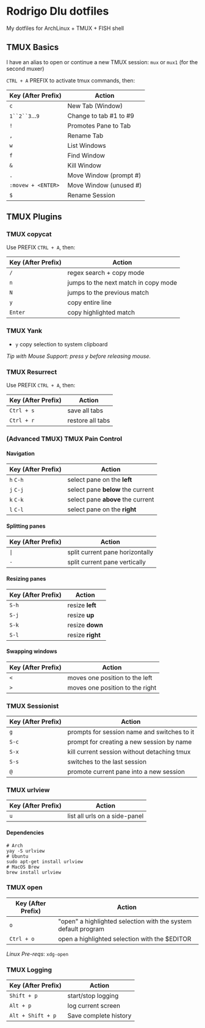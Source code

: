 # Rodrigo Dlu dotfiles

My dotfiles for ArchLinux + TMUX + FISH shell

## TMUX Basics

I have an alias to open or continue a new TMUX session: `mux` or `mux1` (for the second muxer)

`CTRL + A` PREFIX to activate tmux commands, then:

| Key (After Prefix) | Action                 |
|--------------------|------------------------|
| `c`                | New Tab (Window)       |
| `1``2``3`...`9`    | Change to tab #1 to #9 |
| `!`                | Promotes Pane to Tab   |
| `,`                | Rename Tab             |
| `w`                | List Windows           |
| `f`                | Find Window            |
| `&`                | Kill Window            |
| `.`                | Move Window (prompt #) |
| `:movew + <ENTER>` | Move Window (unused #) |
| `$`                | Rename Session         |

## TMUX Plugins

### TMUX copycat

Use PREFIX `CTRL + A`, then:

| Key (After Prefix) | Action                               |
|--------------------|--------------------------------------|
| `/`                | regex search +  copy mode            |
| `n`                | jumps to the next match in copy mode |
| `N`                | jumps to the previous match          |
| `y`                | copy entire line                     |
| `Enter`            | copy highlighted match               |

### TMUX Yank

- `y` copy selection to system clipboard

_Tip with Mouse Support: press y before releasing mouse._

### TMUX Resurrect

Use PREFIX `CTRL + A`, then:

| Key (After Prefix) | Action                 |
|--------------------|------------------------|
| `Ctrl + s`         | save all tabs          |
| `Ctrl + r`         | restore all tabs       |

### (Advanced TMUX) TMUX Pain Control

#### Navigation

| Key (After Prefix) | Action                               |
|--------------------|--------------------------------------|
| `h` `C-h`          | select pane on the **left**          |
| `j` `C-j`          | select pane **below** the current    |
| `k` `C-k`          | select pane **above** the current    |
| `l` `C-l`          | select pane on the **right**         |

#### Splitting panes

| Key (After Prefix) | Action                               |
|--------------------|--------------------------------------|
| `\|`               | split current pane horizontally      |
| `-`                | split current pane vertically        |

#### Resizing panes

| Key (After Prefix) | Action                               |
|--------------------|--------------------------------------|
| `S-h`              | resize **left**                      |
| `S-j`              | resize **up**                        |
| `S-k`              | resize **down**                      |
| `S-l`              | resize **right**                     |

#### Swapping windows

| Key (After Prefix) | Action                               |
|--------------------|--------------------------------------|
| `<`                | moves one position to the left       |
| `>`                | moves one position to the right      |

### TMUX Sessionist

| Key (After Prefix) | Action                                      |
|--------------------|---------------------------------------------|
| `g`                | prompts for session name and switches to it |
| `S-c`              | prompt for creating a new session by name   |
| `S-x`              | kill current session without detaching tmux |
| `S-s`              | switches to the last session                |
| `@`                | promote current pane into a new session     |

### TMUX urlview

| Key (After Prefix) | Action                               |
|--------------------|--------------------------------------|
| `u`                | list all urls on a side-panel        |

#### Dependencies

```
# Arch
yay -S urlview
# Ubuntu
sudo apt-get install urlview
# MacOS Brew
brew install urlview
```

### TMUX open

| Key (After Prefix) | Action                                                         |
|--------------------|----------------------------------------------------------------|
| `o`                | "open" a highlighted selection with the system default program |
| `Ctrl + o`         | open a highlighted selection with the $EDITOR                  |

_Linux Pre-reqs_: `xdg-open`

### TMUX Logging

| Key (After Prefix) | Action                 |
|--------------------|------------------------|
| `Shift + p`        | start/stop logging     |
| `Alt + p`          | log current screen     |
| `Alt + Shift + p`  | Save complete history  |
